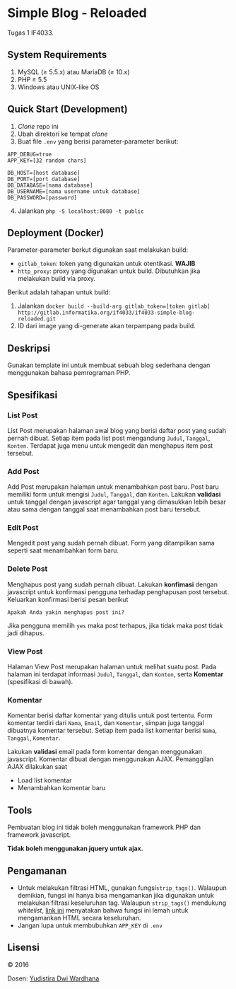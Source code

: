 # Simple Blog - Reloaded

Tugas 1 IF4033.

## System Requirements
1. MySQL (&ge; 5.5.x) atau MariaDB (&ge; 10.x)
2. PHP &ge; 5.5
3. Windows atau UNIX-like OS

## Quick Start (Development)
1. *Clone* repo ini
2. Ubah direktori ke tempat *clone*
3. Buat file `.env` yang berisi parameter-parameter berikut:

```
APP_DEBUG=true
APP_KEY=[32 random chars]

DB_HOST=[host database]
DB_PORT=[port database]
DB_DATABASE=[nama database]
DB_USERNAME=[nama username untuk database]
DB_PASSWORD=[password]
```

4. Jalankan `php -S localhost:8080 -t public`

## Deployment (Docker)
Parameter-parameter berkut digunakan saat melakukan build:
* `gitlab_token`: token yang digunakan untuk otentikasi. **WAJIB**
* `http_proxy`: proxy yang digunakan untuk build. Dibutuhkan jika melakukan build via proxy.

Berikut adalah tahapan untuk build:
1. Jalankan `docker build --build-arg gitlab_token=[token gitlab] http://gitlab.informatika.org/if4033/if4033-simple-blog-reloaded.git`
2. ID dari image yang di-generate akan terpampang pada build.


## Deskripsi

Gunakan template ini untuk membuat sebuah blog sederhana dengan menggunakan bahasa pemrograman PHP.

## Spesifikasi

### List Post

List Post merupakan halaman awal blog yang berisi daftar post yang sudah pernah dibuat. Setiap item pada list post mengandung `Judul`, `Tanggal`, `Konten`. Terdapat juga menu untuk mengedit dan menghapus item post tersebut.

### Add Post

Add Post merupakan halaman untuk menambahkan post baru.  Post baru memiliki form untuk mengisi `Judul`, `Tanggal`, dan `Konten`. Lakukan **validasi** untuk tanggal dengan javascript agar tanggal yang dimasukkan lebih besar atau sama dengan tanggal saat menambahkan post baru tersebut.

### Edit Post

Mengedit post yang sudah pernah dibuat. Form yang ditampilkan sama seperti saat menambahkan form baru.

### Delete Post

Menghapus post yang sudah pernah dibuat. Lakukan **konfimasi** dengan javascript untuk konfirmasi pengguna terhadap penghapusan post tersebut. Keluarkan konfirmasi berisi pesan berikut

    Apakah Anda yakin menghapus post ini?

Jika pengguna memilih `yes` maka post terhapus, jika tidak maka post tidak jadi dihapus.

### View Post

Halaman View Post merupakan halaman untuk melihat suatu post. Pada halaman ini terdapat informasi `Judul`, `Tanggal`, dan `Konten`, serta **Komentar** (spesifikasi di bawah).

### Komentar

Komentar berisi daftar komentar yang ditulis untuk post tertentu. Form komentar terdiri dari `Nama`, `Email`, dan `Komentar`, simpan juga tanggal dibuatnya komentar tersebut. Setiap item pada list komentar berisi `Nama`, `Tanggal`, `Komentar`.

Lakukan **validasi** email pada form komentar dengan menggunakan javascript. Komentar dibuat dengan menggunakan AJAX. Pemanggilan AJAX dilakukan saat

- Load list komentar
- Menambahkan komentar baru

## Tools

Pembuatan blog ini tidak boleh menggunakan framework PHP dan framework javascript.

**Tidak boleh menggunakan jquery untuk ajax.**

## Pengamanan
* Untuk melakukan filtrasi HTML, gunakan fungsi`strip_tags()`. Walaupun demikian, fungsi ini hanya bisa mengamankan jika digunakan untuk melakukan filtrasi keseluruhan tag. Walaupun `strip_tags()` mendukung *whitelist*, [link ini](http://php.net/manual/en/function.strip-tags.php#118183) menyatakan bahwa fungsi ini lemah untuk mengamankan HTML secara keseluruhan.
* Jangan lupa untuk membubuhkan `APP_KEY` di `.env`


## Lisensi

&copy; 2016

Dosen: [Yudistira Dwi Wardhana](http://github.com/yudis)